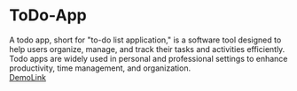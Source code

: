 # ToDo-App
A todo app, short for "to-do list application," is a software tool designed to help users organize, manage, and track their tasks and activities efficiently. Todo apps are widely used in personal and professional settings to enhance productivity, time management, and organization.   
[DemoLink](https://saurabhambalkar.github.io/ToDo-App/)
